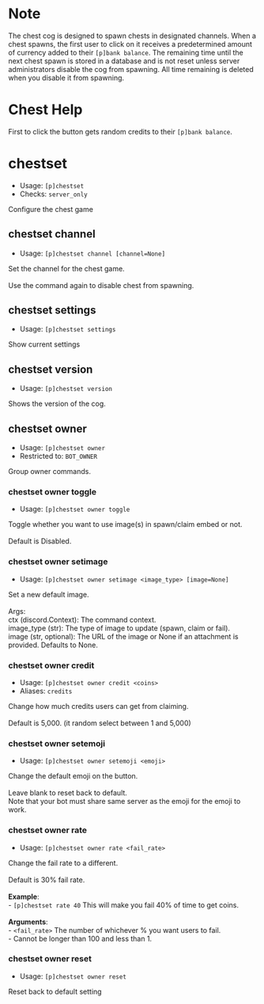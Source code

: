 # Note
The chest cog is designed to spawn chests in designated channels. When a chest spawns, the first user to click on it receives a predetermined amount of currency added to their `[p]bank balance`. The remaining time until the next chest spawn is stored in a database and is not reset unless server administrators disable the cog from spawning. All time remaining is deleted when you disable it from spawning.

# Chest Help

First to click the button gets random credits to their `[p]bank balance`.

# chestset
 - Usage: `[p]chestset`
 - Checks: `server_only`

Configure the chest game

## chestset channel
 - Usage: `[p]chestset channel [channel=None]`

Set the channel for the chest game.<br/><br/>Use the command again to disable chest from spawning.

## chestset settings
 - Usage: `[p]chestset settings`

Show current settings

## chestset version
 - Usage: `[p]chestset version`

Shows the version of the cog.

## chestset owner
 - Usage: `[p]chestset owner`
 - Restricted to: `BOT_OWNER`

Group owner commands.

### chestset owner toggle
 - Usage: `[p]chestset owner toggle`

Toggle whether you want to use image(s) in spawn/claim embed or not.<br/><br/>Default is Disabled.

### chestset owner setimage
 - Usage: `[p]chestset owner setimage <image_type> [image=None]`

Set a new default image.<br/><br/>Args:<br/>    ctx (discord.Context): The command context.<br/>    image_type (str): The type of image to update (spawn, claim or fail).<br/>    image (str, optional): The URL of the image or None if an attachment is provided. Defaults to None.

### chestset owner credit
 - Usage: `[p]chestset owner credit <coins>`
 - Aliases: `credits`

Change how much credits users can get from claiming.<br/><br/>Default is 5,000. (it random select between 1 and 5,000)

### chestset owner setemoji
 - Usage: `[p]chestset owner setemoji <emoji>`

Change the default emoji on the button.<br/><br/>Leave blank to reset back to default.<br/>Note that your bot must share same server as the emoji for the emoji to work.

### chestset owner rate
 - Usage: `[p]chestset owner rate <fail_rate>`

Change the fail rate to a different.<br/><br/>Default is 30% fail rate.<br/><br/>**Example**:<br/>- `[p]chestset rate 40` This will make you fail 40% of time to get coins.<br/><br/>**Arguments**:<br/>- `<fail_rate>` The number of whichever % you want users to fail.<br/>    - Cannot be longer than 100 and less than 1.

### chestset owner reset
 - Usage: `[p]chestset owner reset`

Reset back to default setting
